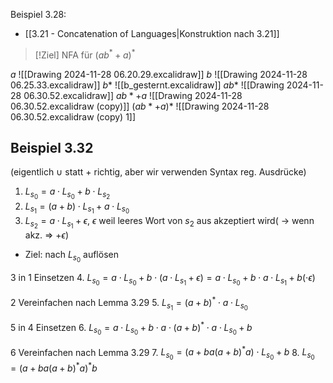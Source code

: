Beispiel 3.28:
- [[3.21 - Concatenation of Languages|Konstruktion nach 3.21]]

> [!Ziel]
> NFA für $(ab^* + a)^*$

${} a$
![[Drawing 2024-11-28 06.20.29.excalidraw]]
$b$
![[Drawing 2024-11-28 06.25.33.excalidraw]]
$b*$
![[b_gesternt.excalidraw]]
$ab*$
![[Drawing 2024-11-28 06.30.52.excalidraw]]
$ab* + a$
![[Drawing 2024-11-28 06.30.52.excalidraw (copy)]]
$(ab* + a)*$
![[Drawing 2024-11-28 06.30.52.excalidraw (copy) 1]]
## Beispiel 3.32
(eigentlich $\cup$ statt $+$ richtig, aber wir verwenden Syntax reg. Ausdrücke)
1. $L_{s_0} = a \cdot L_{s_0} + b \cdot L_{s_2}{}$
2. $L_{s_1} = (a + b) \cdot L_{s_1} + a \cdot L_{s_0}$
3. $L_{s_2} = a \cdot L_{s_1} + \epsilon$, $\epsilon$ weil leeres Wort von $s_2$ aus akzeptiert wird( -> wenn akz. => $+ \epsilon$)
- Ziel: nach $L_{s_0}$ auflösen

3 in 1 Einsetzen
4. $L_{s_0} = a \cdot L_{s_0} + b \cdot (a \cdot L_{s_1} + \epsilon) = a \cdot L_{s_0} + b \cdot a \cdot L_{s_1} + b (\cdot \epsilon)$

2 Vereinfachen nach Lemma 3.29
5. $L_{s_1} = (a + b)^* \cdot a \cdot L_{s_0}$

5 in 4 Einsetzen
6. $L_{s_0} = a \cdot L_{s_0} + b \cdot a \cdot (a + b)^* \cdot a \cdot L_{s_0} + b$

6 Vereinfachen nach Lemma 3.29
7. $L_{s_0} = (a + ba(a+b)^*a) \cdot L_{s_0} + b$
8. $L_{s_0} = (a + ba(a+b)^*a)^*b$
